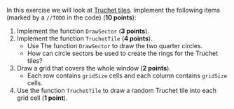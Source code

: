  In this exercise we will look at [Truchet tiles](https://en.wikipedia.org/wiki/Truchet_tiles). Implement the following items (marked by a `//TODO` in the code) (**10 points**):

1. Implement the function `DrawSector` (**3 points**).
1. Implement the function `TruchetTile` (**4 points**).
	+ Use The function `DrawSector` to draw the two quarter circles.
	+ How can circle sectors be used to create the rings for the Truchet tiles?
1. Draw a grid that covers the whole window (**2 points**). 
	+ Each row contains `gridSize` cells and each column contains `gridSize` cells.
1. Use the function `TruchetTile` to draw a random Truchet tile into each grid cell (**1 point**).
